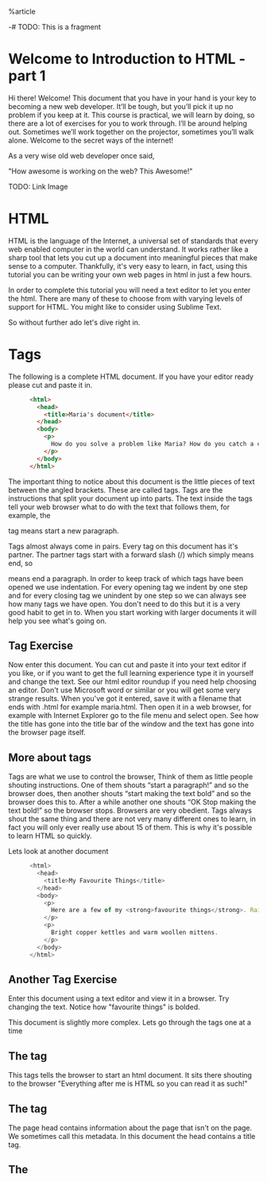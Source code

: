 %article


-# TODO: This is a fragment




# Welcome to Introduction to HTML - part 1

Hi there! Welcome! This document that you have in your hand is your key to becoming a new web developer. It’ll be tough, but you’ll pick it up no problem if you keep at it. This course is practical, we will learn by doing, so there are a lot of exercises for you to work through. I’ll be around helping out. Sometimes we’ll work together on the projector, sometimes you’ll walk alone. Welcome to the secret ways of the internet!

As a very wise old web developer once said,

"How awesome is working on the web? This Awesome!"

TODO: Link Image



# HTML

HTML is the language of the Internet, a universal set of standards that every web enabled computer in the world can understand. It works rather like a sharp tool that lets you cut up a document into meaningful pieces that make sense to a computer. Thankfully, it's very easy to learn, in fact, using this tutorial you can be writing your own web pages in html in just a few hours.

In order to complete this tutorial you will need a text editor to let you enter the html. There are many of these to choose from with varying levels of support for HTML. You might like to consider using Sublime Text.

So without further ado let's dive right in.

# Tags

The following is a complete HTML document. If you have your editor ready please cut and paste it in.

```html
      <html>
        <head>
          <title>Maria's document</title>
        </head>
        <body>
          <p>
            How do you solve a problem like Maria? How do you catch a cloud and pin it down?
          </p>
        </body>
      </html>
```





The important thing to notice about this document is the little pieces of text between the angled brackets. These are called tags. Tags are the instructions that split your document up into parts. The text inside the tags tell your web browser what to do with the text that follows them, for example, the <p> tag means start a new paragraph.

Tags almost always come in pairs. Every tag on this document has it's partner. The partner tags start with a forward slash (/) which simply means end, so </p> means end a paragraph. In order to keep track of which tags have been opened we use indentation. For every opening tag we indent by one step and for every closing tag we unindent by one step so we can always see how many tags we have open. You don't need to do this but it is a very good habit to get in to. When you start working with larger documents it will help you see what's going on.

## Tag Exercise

Now enter this document. You can cut and paste it into your text editor if you like, or if you want to get the full learning experience type it in yourself and change the text. See our html editor roundup if you need help choosing an editor. Don't use Microsoft word or similar or you will get some very strange results. When you've got it entered, save it with a filename that ends with .html for example maria.html. Then open it in a web browser, for example with Internet Explorer go to the file menu and select open. See how the title has gone into the title bar of the window and the text has gone into the browser page itself.

## More about tags

Tags are what we use to control the browser, Think of them as little people shouting instructions. One of them shouts “start a paragraph!” and so the browser does, then another shouts “start making the text bold” and so the browser does this to. After a while another one shouts “OK Stop making the text bold!” so the browser stops. Browsers are very obedient. Tags always shout the same thing and there are not very many different ones to learn, in fact you will only ever really use about 15 of them. This is why it's possible to learn HTML so quickly.

Lets look at another document

```js
      <html>
        <head>
          <title>My Favourite Things</title>
        </head>
        <body>
          <p>
            Here are a few of my <strong>favourite things</strong>. Raindrops on roses and whiskers on kittens.
          </p>
          <p>
            Bright copper kettles and warm woollen mittens.
          </p>
        </body>
      </html>
```





## Another Tag Exercise

Enter this document using a text editor and view it in a browser. Try changing the text. Notice how "favourite things" is bolded.

This document is slightly more complex. Lets go through the tags one at a time

## The <html> tag

This tags tells the browser to start an html document. It sits there shouting to the browser "Everything after me is HTML so you can read it as such!"

## The <head> tag

The page head contains information about the page that isn't on the page. We sometimes call this metadata. In this document the head contains a title tag.

## The <title> tag

This handy tag allows you to set the title for the page. This title doesn't go on the page, but is displayed at the top of the browser, either in the title bar or the page tab depending on your browser.

## The <body> tag

The page body contains all of the page content. Everything that we see on the page is between the body tags.
